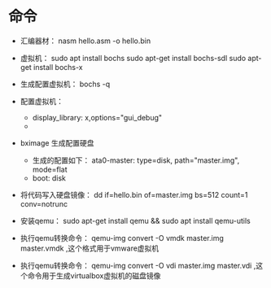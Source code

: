 # 命令
- 汇编器材：
nasm hello.asm -o hello.bin 
- 虚拟机：
sudo apt install bochs 
sudo apt-get install bochs-sdl 
sudo apt-get install bochs-x 
- 生成配置虚拟机：
bochs -q
- 配置虚拟机：
    + display_library: x,options="gui_debug"
    + 
- bximage 生成配置硬盘
    + 生成的配置如下：  ata0-master: type=disk, path="master.img", mode=flat   
    + boot: disk   
- 将代码写入硬盘镜像：
dd if=hello.bin of=master.img bs=512 count=1 conv=notrunc

- 安装qemu： sudo apt-get install qemu  && sudo apt install qemu-utils

- 执行qemu转换命令： qemu-img convert -O vmdk master.img master.vmdk ,这个格式用于vmware虚拟机
- 执行qemu转换命令： qemu-img convert -O vdi master.img master.vdi ,这个命令用于生成virtualbox虚拟机的磁盘镜像